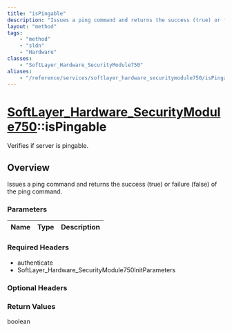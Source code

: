 ```yaml
---
title: "isPingable"
description: "Issues a ping command and returns the success (true) or failure (false) of the ping command."
layout: "method"
tags:
    - "method"
    - "sldn"
    - "Hardware"
classes:
    - "SoftLayer_Hardware_SecurityModule750"
aliases:
    - "/reference/services/softlayer_hardware_securitymodule750/isPingable"
---
```

# [SoftLayer_Hardware_SecurityModule750](/reference/services/SoftLayer_Hardware_SecurityModule750)::isPingable

Verifies if server is pingable.


## Overview 
Issues a ping command and returns the success (true) or failure (false) of the ping command. 

### Parameters 
|Name | Type | Description |
| --- | --- | --- |


### Required Headers
* authenticate
* SoftLayer_Hardware_SecurityModule750InitParameters

### Optional Headers

### Return Values
boolean


